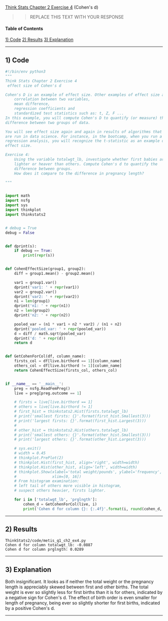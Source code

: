 [Think Stats Chapter 2 Exercise 4](http://greenteapress.com/thinkstats2/html/thinkstats2003.html#toc24) (Cohen's d)

>> REPLACE THIS TEXT WITH YOUR RESPONSE
#### Table of Contents
[1) Code](#section-a)
[2) Results](#section-b)
[3) Explanation](#section-c)

---

## <a name="section-a">1) Code</a>
```python
#!/bin/env python3
"""
Think Stats Chapter 2 Exercise 4
 effect size of Cohen's d

Cohen's D is an example of effect size. Other examples of effect size are:
    correlation between two variables,
    mean difference,
    regression coefficients and
    standardized test statistics such as: t, Z, F ...
In this example, you will compute Cohen's D to quantify (or measure) the
difference between two groups of data.

You will see effect size again and again in results of algorithms that
are run in data science. For instance, in the bootcamp, when you run a
regression analysis, you will recognize the t-statistic as an example of
effect size.

Exercise 4:
    Using the variable totalwgt_lb, investigate whether first babies are
    lighter or heaver than others. Compute Cohen's d to quantify the
    difference between groups.
    How does it compare to the difference in pregnancy length?

"""


import math
import nsfg
import sys
import thinkplot
import thinkstats2


# debug = True
debug = False


def dprint(s):
    if debug == True:
        print(repr(s))


def CohenEffectSize(group1, group2):
    diff = group1.mean() - group2.mean()

    var1 = group1.var()
    dprint('var1: ' + repr(var1))
    var2 = group2.var()
    dprint('var2: ' + repr(var2))
    n1 = len(group1)
    dprint('n1: ' + repr(n1))
    n2 = len(group2)
    dprint('n2: ' + repr(n2))

    pooled_var = (n1 * var1 + n2 * var2) / (n1 + n2)
    dprint('pooled_var: ' + repr(pooled_var))
    d = diff / math.sqrt(pooled_var)
    dprint('d: ' + repr(d))
    return d


def GetCohenForCol(df, column_name):
    firsts_col = df[live.birthord == 1][column_name]
    others_col = df[live.birthord != 1][column_name]
    return CohenEffectSize(firsts_col, others_col)


if __name__ == '__main__':
    preg = nsfg.ReadFemPreg()
    live = preg[preg.outcome == 1]

    # firsts = live[live.birthord == 1]
    # others = live[live.birthord != 1]
    # first_hist = thinkstats2.Hist(firsts.totalwgt_lb)
    # print('smallest firsts: {}'.format(first_hist.Smallest(3)))
    # print('largest firsts: {}'.format(first_hist.Largest(3)))
    #
    # other_hist = thinkstats2.Hist(others.totalwgt_lb)
    # print('smallest others: {}'.format(other_hist.Smallest(3)))
    # print('largest others: {}'.format(other_hist.Largest(3)))

    # sys.exit()
    # width = 0.45
    # thinkplot.PrePlot(2)
    # thinkplot.Hist(first_hist, align='right', width=width)
    # thinkplot.Hist(other_hist, align='left', width=width)
    # thinkplot.Show(xlabel='total weight/pounds', ylabel='frequency',
    #                xlim=[0, 16])
    # From histogram examination:
    # left tail of others more visible in histogram,
    # suspect others heavier, firsts lighter.

    for i in ['totalwgt_lb', 'prglngth']:
        cohen_d = GetCohenForCol(live, i)
        print('Cohen d for column {}: {:.4f}'.format(i, round(cohen_d, 4)))
```
---

## <a name="section-b">2) Results</a>
```console
ThinkStats2/code/metis_q1_ch2_ex4.py
Cohen d for column totalwgt_lb: -0.0887
Cohen d for column prglngth: 0.0289
```
---

## <a name="section-c">3) Explanation</a>

Both insignificant. It looks as if neither the total weight or the pregnancy length is appreciably skewed between first and other births.  The total weight is ever so slightly less for first births than it is for others, indicated by a negative sign for Cohen's d.  The effect of birth order is even smaller for length of pregnancy, being ever so slightly shorter for first births, indicated by a positive Cohen's d.

---
